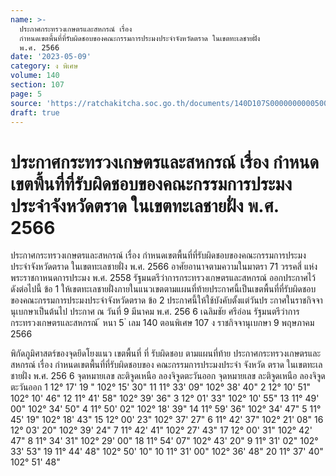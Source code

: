 ```yaml
---
name: >-
  ประกาศกระทรวงเกษตรและสหกรณ์ เรื่อง
  กำหนดเขตพื้นที่ที่รับผิดชอบของคณะกรรมการประมงประจำจังหวัดตราด ในเขตทะเลชายฝั่ง
  พ.ศ. 2566
date: '2023-05-09'
category: ง พิเศษ
volume: 140
section: 107
page: 5
source: 'https://ratchakitcha.soc.go.th/documents/140D107S0000000000500.pdf'
draft: true
---
```


# ประกาศกระทรวงเกษตรและสหกรณ์ เรื่อง กำหนดเขตพื้นที่ที่รับผิดชอบของคณะกรรมการประมงประจำจังหวัดตราด ในเขตทะเลชายฝั่ง พ.ศ. 2566

ประกาศกระทรวงเกษตรและสหกรณ์ เรื่อง กำหนดเขตพื้นที่ที่รับผิดชอบของคณะกรรมการประมงประจำจังหวัดตราด ในเขตทะเลชายฝั่ง พ.ศ. 2566 อาศัยอานาจตามความในมาตรา 71 วรรคสี่ แห่งพระราชกาหนดการประมง พ.ศ. 2558 รัฐมนตรีว่าการกระทรวงเกษตรและสหกรณ์ ออกประกาศไว้ ดังต่อไปนี้ ข้อ 1 ให้เขตทะเลชายฝั่งภายในแนวเขตตามแผนที่ท้ายประกาศนี้เป็นเขตพื้นที่ที่รับผิดชอบ ของคณะกรรมการประมงประจำจังหวัดตราด ข้อ 2 ประกาศนี้ให้ใช้บังคับตั้งแต่วันปร ะกาศในราชกิจจานุเบกษาเป็นต้นไป ประกาศ ณ วันที่ 9 มีนาคม พ.ศ. 256 6 เฉลิมชัย ศรีอ่อน รัฐมนตรีว่าการกระทรวงเกษตรและสหกรณ์ ้ หนา 5 ่ เลม 140 ตอนพิเศษ 107 ง ราชกิจจานุเบกษา 9 พฤษภาคม 2566



พิกัดภูมิศาสตร์ของจุดยึดโยงแนว เขตพื้นที่ ที่ รับผิดชอบ ตามแผนที่ท้าย ประกาศกระทรวงเกษตรและสหกรณ์ เรื่อง กําหนดเขตพื้นที่ที่รับผิดชอบของ คณะกรรมการประมงประจํา จังหวัด ตราด ในเขตทะเลชายฝั่ง พ.ศ. 256 6 จุดหมายเลข ละติจูดเหนือ ลองจิจูดตะวันออก จุดหมายเลข ละติจูดเหนือ ลองจิจูดตะวันออก 1 12° 17' 19 " 102° 15' 30" 11 11° 33' 09" 102° 38' 40" 2 12° 10' 51" 102° 10' 46" 12 11° 41' 58" 102° 39' 36" 3 12° 01' 33" 102° 10' 55" 13 11° 49' 00" 102° 34' 50" 4 11° 50' 02" 102° 18' 39" 14 11° 59' 36" 102° 34' 47" 5 11° 45' 19" 102° 18' 43" 15 12° 00' 23" 102° 37' 27" 6 11° 42' 37" 102° 21' 08" 16 12° 03' 20" 102° 39' 24" 7 11° 42' 41" 102° 27' 43" 17 12° 00' 31" 102° 42' 47" 8 11° 34' 31" 102° 29' 00" 18 11° 54' 07" 102° 43' 20" 9 11° 31' 02" 102° 33' 53" 19 11° 44' 48" 102° 50' 10" 10 11° 31' 00" 102° 36' 48" 20 11° 37' 40" 102° 51' 48"
